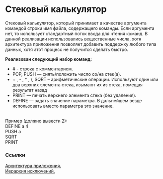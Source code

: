 <h1>Стековый калькулятор</h1>
<p>Cтековый калькулятор, который принимает в качестве аргумента командой
строки имя файла, содержащего команды. Если аргумента нет, то использует
стандартный поток ввода для чтения команд. В данной реализации использовались вещественные числа, хотя архитектура приложения позволяет добавить поддержку любого типа данных, хотя этот процесс не получится сделать быстро.</p>

<b>Реализован следующий набор команд:</b>
* \# - строка с комментарием.
* POP, PUSH — снять/положить число со/на стек(а).
* \+ , - , * , /, SQRT – арифметические операции. Используют один или два верхних
элемента стека, изымают их из стека, помещая результат назад
* PRINT — печать верхнего элемента стека (без удаления).
* DEFINE — задать значение параметра. В дальнейшем везде использовать вместо
параметра это значение.
<br>
Пример (должно вывести 2):<br>
DEFINE a 4<br>
PUSH a<br>
SQRT<br>
PRINT<br>
<h3>Ссылки</h3>
<a href="https://lucid.app/lucidchart/61d4a2ec-ccad-4b1a-ae34-2ebd20c40bcc/edit?invitationId=inv_af10274d-db6d-43c1-87d3-0fab04b49c84">Архитектура приложения.</a><br>
<a href="https://lucid.app/lucidchart/f63328ca-a736-4526-ba17-1af12e498e89/edit?invitationId=inv_253579e9-c1dc-486b-bb66-1cd36590336e)">Иерархия исключений.</a><br>
